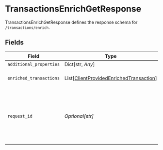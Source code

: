 # TransactionsEnrichGetResponse

TransactionsEnrichGetResponse defines the response schema for `/transactions/enrich`.


## Fields

| Field                                                                                                                                       | Type                                                                                                                                        | Required                                                                                                                                    | Description                                                                                                                                 |
| ------------------------------------------------------------------------------------------------------------------------------------------- | ------------------------------------------------------------------------------------------------------------------------------------------- | ------------------------------------------------------------------------------------------------------------------------------------------- | ------------------------------------------------------------------------------------------------------------------------------------------- |
| `additional_properties`                                                                                                                     | Dict[str, *Any*]                                                                                                                            | :heavy_minus_sign:                                                                                                                          | N/A                                                                                                                                         |
| `enriched_transactions`                                                                                                                     | List[[ClientProvidedEnrichedTransaction](../../models/shared/clientprovidedenrichedtransaction.md)]                                         | :heavy_check_mark:                                                                                                                          | A list of enriched transactions.                                                                                                            |
| `request_id`                                                                                                                                | *Optional[str]*                                                                                                                             | :heavy_minus_sign:                                                                                                                          | A unique identifier for the request, which can be used for troubleshooting. This identifier, like all Plaid identifiers, is case sensitive. |
